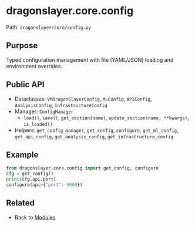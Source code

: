 # dragonslayer.core.config

Path: `dragonslayer/core/config.py`

## Purpose
Typed configuration management with file (YAML/JSON) loading and environment overrides.

## Public API
- Dataclasses: `VMDragonSlayerConfig`, `MLConfig`, `APIConfig`, `AnalysisConfig`, `InfrastructureConfig`
- Manager: `ConfigManager`
  - `load()`, `save()`, `get_section(name)`, `update_section(name, **kwargs)`, `is_loaded()`
- Helpers: `get_config_manager`, `get_config`, `configure`, `get_ml_config`, `get_api_config`, `get_analysis_config`, `get_infrastructure_config`

## Example
```python
from dragonslayer.core.config import get_config, configure
cfg = get_config()
print(cfg.api.port)
configure(api={"port": 9000})
```

## Related
- Back to [Modules](../../../03-modules.md)
